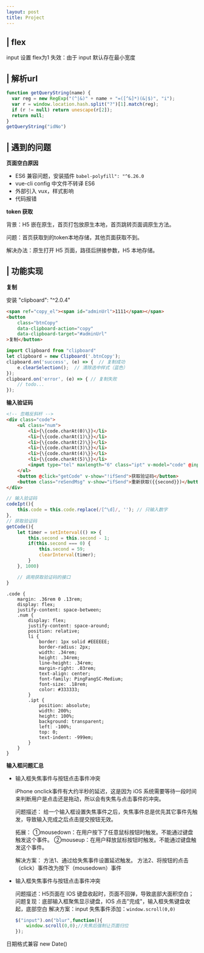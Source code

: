 ```yaml
---
layout: post
title: Project
---
```


## | flex

input 设置 flex为1 失效：由于 input 默认存在最小宽度

## | 解析url

```javascript
function getQueryString(name) {
  var reg = new RegExp("(^|&)" + name + "=([^&]*)(&|$)", "i");
  var r = window.location.hash.split("?")[1].match(reg);
  if (r != null) return unescape(r[2]);
  return null;
}
getQueryString("idNo")
```


## | 遇到的问题

**页面空白原因**

- ES6 兼容问题，安装插件 `babel-polyfill": "^6.26.0`
- vue-cli config 中文件不转译 ES6
- 外部引入 vux，样式影响
- 代码报错

**token 获取**

背景：H5 嵌在原生，首页打包放原生本地，首页跳转页面调原生方法。

问题：首页获取到的token本地存储，其他页面获取不到。

解决办法：原生打开 H5 页面，路径后拼接参数，H5 本地存储。


## | 功能实现

**复制**

安装 "clipboard": "^2.0.4"

```html
<span ref="copy_el"><span id="adminUrl">1111</span></span>
<button
    class="btnCopy"
    data-clipboard-action="copy"
    data-clipboard-target="#adminUrl"
>复制</button>
```
```javascript
import Clipboard from "clipboard"
let clipboard = new Clipboard('.btnCopy');
clipboard.on('success', (e) => {  // 复制成功
    e.clearSelection();  // 清除选中样式（蓝色）
});
clipboard.on('error', (e) => { // 复制失败
    // todo...
});
```

**输入验证码**

```html
<!-- 忽略反斜杆 -->
<div class="code">
    <ul class="num">
        <li>{\{code.charAt(0)\}}</li>
        <li>{\{code.charAt(1)\}}</li>
        <li>{\{code.charAt(2)\}}</li>
        <li>{\{code.charAt(3)\}}</li>
        <li>{\{code.charAt(4)\}}</li>
        <li>{\{code.charAt(5)\}}</li>
        <input type="tel" maxlength="6" class="ipt" v-model="code" @input="codeIpt">
    </ul>
    <button @click="getCode" v-show="!ifSend">获取验证码</button>
    <button class="reSendMsg" v-show="ifSend">重新获取({{second}})</button>
</div>
```

```javascript
// 输入验证码
codeIpt(){
    this.code = this.code.replace(/[^\d]/, ''); // 只输入数字
},
// 获取验证码
getCode(){
    let timer = setInterval(() => {
        this.second = this.second - 1;
        if(this.second === 0) {
            this.second = 59;
            clearInterval(timer);
        }
    }, 1000)

    // 调用获取验证码的接口
}
```

```less
.code {
    margin: .36rem 0 .13rem;
    display: flex;
    justify-content: space-between;
    .num {
        display: flex;
        justify-content: space-around;
        position: relative;
        li {
            border: 1px solid #EEEEEE;
            border-radius: 2px;
            width: .34rem;
            height: .34rem;
            line-height: .34rem;
            margin-right: .03rem;
            text-align: center;
            font-family: PingFangSC-Medium;
            font-size: .18rem;
            color: #333333;
        }
        .ipt {
            position: absolute;
            width: 200%;
            height: 100%;
            background: transparent;
            left: -100%;
            top: 0;
            text-indent: -999em;
        }
    }
}
```


**输入框问题汇总**

- 输入框失焦事件与按钮点击事件冲突

    iPhone onclick事件有大约半秒的延迟，这是因为 iOS 系统需要等待一段时间来判断用户是点击还是拖动，所以会有失焦与点击事件的冲突。

    问题描述：
    给一个输入框设置失焦事件之后，失焦事件总是优先其它事件先触发，导致输入完成之后点击提交按钮无效。

    拓展： ①mousedown：在用户按下了任意鼠标按钮时触发。不能通过键盘触发这个事件。
           ②mouseup：在用户释放鼠标按钮时触发。不能通过键盘触发这个事件。

    解决方案：
    方法1、通过给失焦事件设置延迟触发。
    方法2、将按钮的点击（click）事件改为按下（mousedown）事件


- 输入框失焦事件与按钮点击事件冲突

    问题描述：H5页面在 IOS 键盘收起时，页面不回弹，导致底部大面积空白；
    问题复现：底部输入框聚焦显示键盘，IOS 点击"完成"，输入框失焦键盘收起，底部空白
    解决方案：input 失焦事件添加：`window.scroll(0,0)`

    ```js
    $("input").on("blur",function(){
        window.scroll(0,0);//失焦后强制让页面归位
    });
    ```


日期格式兼容 new Date()





